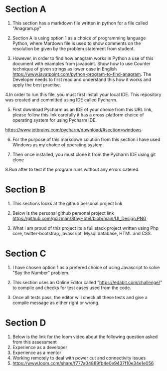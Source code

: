 # Section A

1. This section has a markdown file written in python for a file called "Anagram.py"


2. Section A is using option 1 as a choice of programming language Python, where Mardown file is used to show comments on the resolution be given by the problem statement from student.

3. However, in order to find how anagram works in Python a use of this document with examples from javapoint. Show how to use Counter technique of given strings as lower case in English https://www.javatpoint.com/python-program-to-find-anagram. The Developer needs to first read and understand this how it works and apply the best practise.
 
4.In order to run this file, you must first install your local IDE. This repository was created and committed using IDE called Pycharm.


5. First download Pycharm as an IDE of your choice from this URL link, please follow this link carefully it has a cross-platform choice of operating system for using Pycharm IDE. 


https://www.jetbrains.com/pycharm/download/#section=windows

6. For the purpose of this markdown solution from this section i have used Windows as my choice of operating system.

7. Then once installed, you must clone it from the Pycharm IDE using git clone 

8.Run after to test if the program runs without any errors catered.




# Section B

1. This sections looks at the github personal project link

2. Below is the personal github personal project link https://github.com/gcizman/StayHotel/blob/main/UI_Design.PNG

3. What i am proud of this project its a full stack project written using Php core, twitter-bootstrap, javascript, Mysql database, HTML and CSS. 




# Section C

1. I have chosen option 1 as a prefered choice of using Javascript to solve "Say the Number" problem.

2. This section uses an Online Editor called "https://edabit.com/challenge/" to compile and checks for test cases used from the code.

3. Once all tests pass, the editor will check all these tests and give a compile message as either right or wrong.  



# Section D

1. Below is the link for the loom video about the following question asked from this assessment
2. Experience as a developer
3. Experience as a mentor
4. Working remotely to deal with power cut and connectivity issues
5. https://www.loom.com/share/f777a04889fb4e0e9437f10e34e1e056

